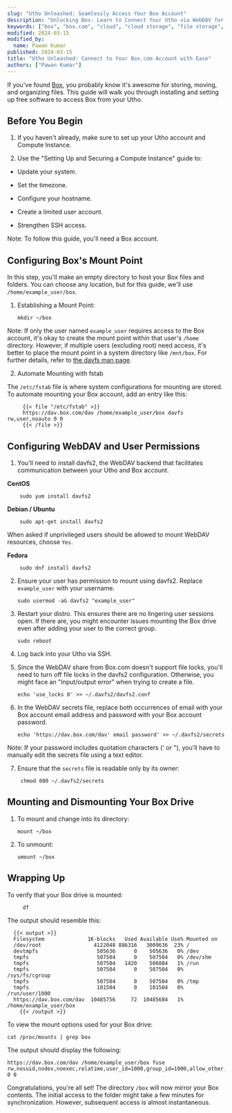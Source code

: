 ```yaml
---
slug: "Utho Unleashed: Seamlessly Access Your Box Account"
description: "Unlocking Box: Learn to Connect Your Utho via WebDAV for Seamless Access"
keywords: ["box", "box.com", "cloud", "cloud storage", "file storage", "file", "webdav", "davfs", "davfs2"]
modified: 2024-03-15
modified_by:
  name: Pawan Kumar
published: 2024-03-15
title: "Utho Unleashed: Connect to Your Box.com Account with Ease"
authors: ["Pawan Kumar"]
---
```

If you've found [Box](https://www.box.com/), you probably know it's awesome for storing, moving, and organizing files. This guide will walk you through installing and setting up free software to access Box from your Utho.

## Before You Begin

1.  If you haven't already, make sure to set up your Utho account and Compute Instance.

1.  Use the "Setting Up and Securing a Compute Instance" guide to:

- Update your system.

- Set the timezone.

- Configure your hostname.

- Create a limited user account.

- Strengthen SSH access.

Note: To follow this guide, you'll need a Box account.

## Configuring Box's Mount Point

In this step, you'll make an empty directory to host your Box files and folders. You can choose any location, but for this guide, we'll use `/home/example_user/box`.

1.  Establishing a Mount Point:

        mkdir ~/box

Note: If only the user named `example_user` requires access to the Box account, it's okay to create the mount point within that user's `/home` directory. However, if multiple users (excluding root) need access, it's better to place the mount point in a system directory like `/mnt/box`. For further details, refer to [the davfs man page](http://linux.die.net/man/8/mount.davfs).

2.  Automate Mounting with fstab

 The `/etc/fstab` file is where system configurations for mounting are stored. To automate mounting your Box account, add an entry like this:


         {{< file "/etc/fstab" >}}
         https://dav.box.com/dav /home/example_user/box davfs rw,user,noauto 0 0
         {{< /file >}}

## Configuring WebDAV and User Permissions

1.  You'll need to install davfs2, the WebDAV backend that facilitates communication between your Utho and Box account.

**CentOS**

        sudo yum install davfs2

**Debian / Ubuntu**

        sudo apt-get install davfs2

When asked if unprivileged users should be allowed to mount WebDAV resources, choose `Yes`.

**Fedora**

        sudo dnf install davfs2

2.  Ensure your user has permission to mount using davfs2. Replace `example_user` with your username.

        sudo usermod -aG davfs2 "example_user"

3.  Restart your distro. This ensures there are no lingering user sessions open. If there are, you might encounter issues mounting the Box drive even after adding your user to the correct group.

        sudo reboot

4.  Log back into your Utho via SSH.

5.  Since the WebDAV share from Box.com doesn't support file locks, you'll need to turn off file locks in the davfs2 configuration. Otherwise, you might face an "Input/output error" when trying to create a file.

        echo 'use_locks 0' >> ~/.davfs2/davfs2.conf

6.  In the WebDAV secrets file, replace both occurrences of email with your Box account email address and password with your Box account password.

        echo 'https://dav.box.com/dav' email password' >> ~/.davfs2/secrets

Note: If your password includes quotation characters (' or "), you'll have to manually edit the secrets file using a text editor.

7. Ensure that the `secrets` file is readable only by its owner:

        chmod 600 ~/.davfs2/secrets

## Mounting and Dismounting Your Box Drive

1.  To mount and change into its directory:

        mount ~/box

2.  To unmount:

        umount ~/box

## Wrapping Up

To verify that your Box drive is mounted:

         df

The output should resemble this:

      {{< output >}}
      Filesystem              1K-blocks   Used Available Use% Mounted on
      /dev/root                 4122048 886316   3009636  23% /
      devtmpfs                   505636      0    505636   0% /dev
      tmpfs                      507504      0    507504   0% /dev/shm
      tmpfs                      507504   1420    506084   1% /run
      tmpfs                      507504      0    507504   0% /sys/fs/cgroup
      tmpfs                      507504      0    507504   0% /tmp
      tmpfs                      101504      0    101504   0% /run/user/1000
      https://dav.box.com/dav  10485756     72  10485684   1% /home/example_user/box
        {{< /output >}}

To view the mount options used for your Box drive:

    cat /proc/mounts | grep box

The output should display the following:    

    https://dav.box.com/dav /home/example_user/box fuse rw,nosuid,nodev,noexec,relatime,user_id=1000,group_id=1000,allow_other,max_read=16384 0 0

Congratulations, you're all set! The directory `/box` will now mirror your Box contents. The initial access to the folder might take a few minutes for synchronization. However, subsequent access is almost instantaneous.
